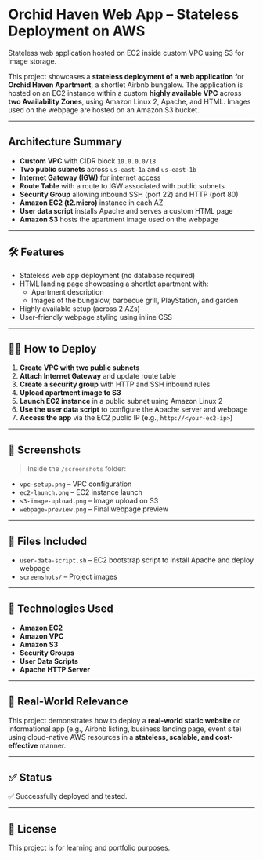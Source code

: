 #  Orchid Haven Web App – Stateless Deployment on AWS

Stateless web application hosted on EC2 inside custom VPC using S3 for image storage.

This project showcases a **stateless deployment of a web application** for **Orchid Haven Apartment**, a shortlet Airbnb bungalow. The application is hosted on an EC2 instance within a custom **highly available VPC** across **two Availability Zones**, using Amazon Linux 2, Apache, and HTML. Images used on the webpage are hosted on an Amazon S3 bucket.

---

##  Architecture Summary

- **Custom VPC** with CIDR block `10.0.0.0/18`
- **Two public subnets** across `us-east-1a` and `us-east-1b`
- **Internet Gateway (IGW)** for internet access
- **Route Table** with a route to IGW associated with public subnets
- **Security Group** allowing inbound SSH (port 22) and HTTP (port 80)
- **Amazon EC2 (t2.micro)** instance in each AZ
- **User data script** installs Apache and serves a custom HTML page
- **Amazon S3** hosts the apartment image used on the webpage

---

## 🛠️ Features

- Stateless web app deployment (no database required)
- HTML landing page showcasing a shortlet apartment with:
  - Apartment description
  - Images of the bungalow, barbecue grill, PlayStation, and garden
- Highly available setup (across 2 AZs)
- User-friendly webpage styling using inline CSS

---

## 🧑‍💻 How to Deploy

1. **Create VPC with two public subnets**
2. **Attach Internet Gateway** and update route table
3. **Create a security group** with HTTP and SSH inbound rules
4. **Upload apartment image to S3**
5. **Launch EC2 instance** in a public subnet using Amazon Linux 2
6. **Use the user data script** to configure the Apache server and webpage
7. **Access the app** via the EC2 public IP (e.g., `http://<your-ec2-ip>`)

---

## 📸 Screenshots

> Inside the `/screenshots` folder:

- `vpc-setup.png` – VPC configuration
- `ec2-launch.png` – EC2 instance launch
- `s3-image-upload.png` – Image upload on S3
- `webpage-preview.png` – Final webpage preview

---

## 💾 Files Included

- `user-data-script.sh` – EC2 bootstrap script to install Apache and deploy webpage
- `screenshots/` – Project images

---

## 🔧 Technologies Used

- **Amazon EC2**
- **Amazon VPC**
- **Amazon S3**
- **Security Groups**
- **User Data Scripts**
- **Apache HTTP Server**

---

## 🧠 Real-World Relevance

This project demonstrates how to deploy a **real-world static website** or informational app (e.g., Airbnb listing, business landing page, event site) using cloud-native AWS resources in a **stateless, scalable, and cost-effective** manner.

---

## ✅ Status

✅ Successfully deployed and tested.

---

## 📄 License

This project is for learning and portfolio purposes.


